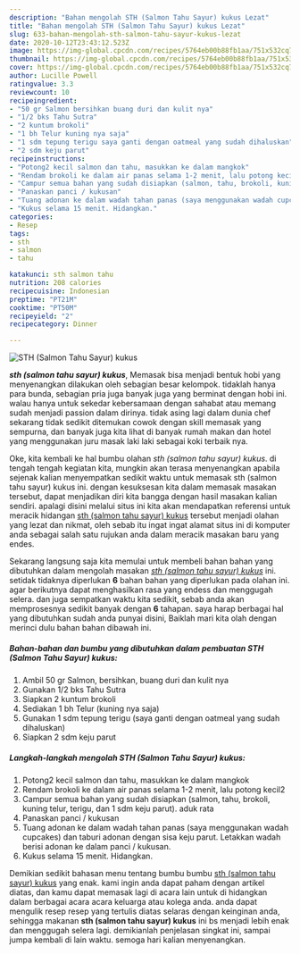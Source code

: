 ```yaml
---
description: "Bahan mengolah STH (Salmon Tahu Sayur) kukus Lezat"
title: "Bahan mengolah STH (Salmon Tahu Sayur) kukus Lezat"
slug: 633-bahan-mengolah-sth-salmon-tahu-sayur-kukus-lezat
date: 2020-10-12T23:43:12.523Z
image: https://img-global.cpcdn.com/recipes/5764eb00b88fb1aa/751x532cq70/sth-salmon-tahu-sayur-kukus-foto-resep-utama.jpg
thumbnail: https://img-global.cpcdn.com/recipes/5764eb00b88fb1aa/751x532cq70/sth-salmon-tahu-sayur-kukus-foto-resep-utama.jpg
cover: https://img-global.cpcdn.com/recipes/5764eb00b88fb1aa/751x532cq70/sth-salmon-tahu-sayur-kukus-foto-resep-utama.jpg
author: Lucille Powell
ratingvalue: 3.3
reviewcount: 10
recipeingredient:
- "50 gr Salmon bersihkan buang duri dan kulit nya"
- "1/2 bks Tahu Sutra"
- "2 kuntum brokoli"
- "1 bh Telur kuning nya saja"
- "1 sdm tepung terigu saya ganti dengan oatmeal yang sudah dihaluskan"
- "2 sdm keju parut"
recipeinstructions:
- "Potong2 kecil salmon dan tahu, masukkan ke dalam mangkok"
- "Rendam brokoli ke dalam air panas selama 1-2 menit, lalu potong kecil2"
- "Campur semua bahan yang sudah disiapkan (salmon, tahu, brokoli, kuning telur, terigu, dan 1 sdm keju parut). aduk rata"
- "Panaskan panci / kukusan"
- "Tuang adonan ke dalam wadah tahan panas (saya menggunakan wadah cupcakes) dan taburi adonan dengan sisa keju parut. Letakkan wadah berisi adonan ke dalam panci / kukusan."
- "Kukus selama 15 menit. Hidangkan."
categories:
- Resep
tags:
- sth
- salmon
- tahu

katakunci: sth salmon tahu 
nutrition: 208 calories
recipecuisine: Indonesian
preptime: "PT21M"
cooktime: "PT50M"
recipeyield: "2"
recipecategory: Dinner

---
```



![STH (Salmon Tahu Sayur) kukus](https://img-global.cpcdn.com/recipes/5764eb00b88fb1aa/751x532cq70/sth-salmon-tahu-sayur-kukus-foto-resep-utama.jpg)

<b><i>sth (salmon tahu sayur) kukus</i></b>, Memasak bisa menjadi bentuk hobi yang menyenangkan dilakukan oleh sebagian besar kelompok. tidaklah hanya para bunda, sebagian pria juga banyak juga yang berminat dengan hobi ini. walau hanya untuk sekedar kebersamaan dengan sahabat atau memang sudah menjadi passion dalam dirinya. tidak asing lagi dalam dunia chef sekarang tidak sedikit ditemukan cowok dengan skill memasak yang sempurna, dan banyak juga kita lihat di banyak rumah makan dan hotel yang menggunakan juru masak laki laki sebagai koki terbaik nya.

Oke, kita kembali ke hal bumbu olahan <i>sth (salmon tahu sayur) kukus</i>. di tengah tengah kegiatan kita, mungkin akan terasa menyenangkan apabila sejenak kalian menyempatkan sedikit waktu untuk memasak sth (salmon tahu sayur) kukus ini. dengan kesuksesan kita dalam memasak masakan tersebut, dapat menjadikan diri kita bangga dengan hasil masakan kalian sendiri. apalagi disini melalui situs ini kita akan mendapatkan referensi untuk meracik hidangan <u>sth (salmon tahu sayur) kukus</u> tersebut menjadi olahan yang lezat dan nikmat, oleh sebab itu ingat ingat alamat situs ini di komputer anda sebagai salah satu rujukan anda dalam meracik masakan baru yang endes.




Sekarang langsung saja kita memulai untuk membeli bahan bahan yang dibutuhkan dalam mengolah masakan <u><i>sth (salmon tahu sayur) kukus</i></u> ini. setidak tidaknya diperlukan <b>6</b> bahan bahan yang diperlukan pada olahan ini. agar berikutnya dapat menghasilkan rasa yang endess dan menggugah selera. dan juga sempatkan waktu kita sedikit, sebab anda akan memprosesnya sedikit banyak dengan <b>6</b> tahapan. saya harap berbagai hal yang dibutuhkan sudah anda punyai disini, Baiklah mari kita olah dengan merinci dulu bahan bahan dibawah ini.

<!--inarticleads1-->

##### Bahan-bahan dan bumbu yang dibutuhkan dalam pembuatan STH (Salmon Tahu Sayur) kukus:

1. Ambil 50 gr Salmon, bersihkan, buang duri dan kulit nya
1. Gunakan 1/2 bks Tahu Sutra
1. Siapkan 2 kuntum brokoli
1. Sediakan 1 bh Telur (kuning nya saja)
1. Gunakan 1 sdm tepung terigu (saya ganti dengan oatmeal yang sudah dihaluskan)
1. Siapkan 2 sdm keju parut




<!--inarticleads2-->

##### Langkah-langkah mengolah STH (Salmon Tahu Sayur) kukus:

1. Potong2 kecil salmon dan tahu, masukkan ke dalam mangkok
1. Rendam brokoli ke dalam air panas selama 1-2 menit, lalu potong kecil2
1. Campur semua bahan yang sudah disiapkan (salmon, tahu, brokoli, kuning telur, terigu, dan 1 sdm keju parut). aduk rata
1. Panaskan panci / kukusan
1. Tuang adonan ke dalam wadah tahan panas (saya menggunakan wadah cupcakes) dan taburi adonan dengan sisa keju parut. Letakkan wadah berisi adonan ke dalam panci / kukusan.
1. Kukus selama 15 menit. Hidangkan.




Demikian sedikit bahasan menu tentang bumbu bumbu <u>sth (salmon tahu sayur) kukus</u> yang enak. kami ingin anda dapat paham dengan artikel diatas, dan kamu dapat memasak lagi di acara lain untuk di hidangkan dalam berbagai acara acara keluarga atau kolega anda. anda dapat mengulik resep resep yang tertulis diatas selaras dengan keinginan anda, sehingga makanan <b>sth (salmon tahu sayur) kukus</b> ini bs menjadi lebih enak dan menggugah selera lagi. demikianlah penjelasan singkat ini, sampai jumpa kembali di lain waktu. semoga hari kalian menyenangkan.
